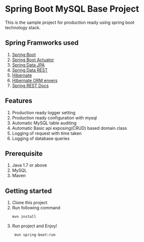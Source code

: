 Spring Boot MySQL Base Project
===============
This is the sample project for production ready using spring boot technology stack.

Spring Framworks used
----------
1. [Spring Boot](https://projects.spring.io/spring-boot/)
2. [Spring Boot Actuator](https://spring.io/guides/gs/actuator-service/)
3. [Spring Data JPA](https://docs.spring.io/spring-data/jpa/docs/current/reference/html/)
4. [Spring Data REST](https://projects.spring.io/spring-data-rest/)
5. [Hibernate](http://hibernate.org/)
6. [Hibernate ORM envers](http://hibernate.org/orm/envers/)
7. [Spring REST Docs](https://projects.spring.io/spring-restdocs/)


Features
--------------
1. Production ready logger setting 
2. Production ready configuration with mysql
3. Automatic MySQL table auditing 
4. Automatic Basic api exposing(CRUD) based domain class
5. Logging of request with time taken
6. Logging of database queries

Prerequisite
-------------
1. Java 1.7 or above
2. MySQL
3. Maven

Getting started
-----------
1. Clone this project
2. Run following command 
   ```sh
   mvn install
   ```
3. Run project and Enjoy!
   ```sh
    mvn spring-boot:run
   ```
